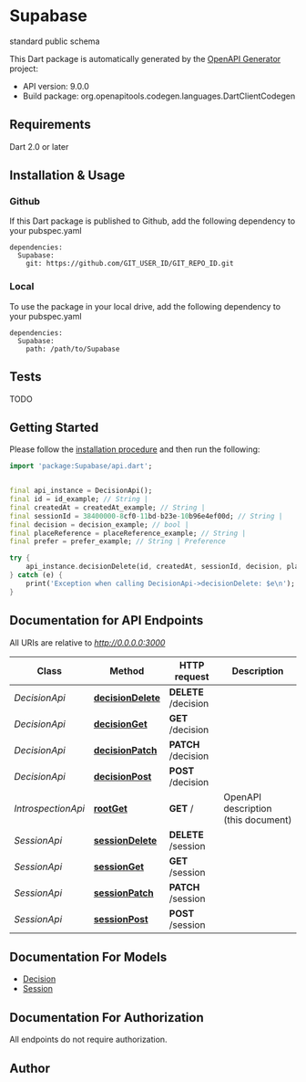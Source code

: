 # Supabase
standard public schema

This Dart package is automatically generated by the [OpenAPI Generator](https://openapi-generator.tech) project:

- API version: 9.0.0
- Build package: org.openapitools.codegen.languages.DartClientCodegen

## Requirements

Dart 2.0 or later

## Installation & Usage

### Github
If this Dart package is published to Github, add the following dependency to your pubspec.yaml
```
dependencies:
  Supabase:
    git: https://github.com/GIT_USER_ID/GIT_REPO_ID.git
```

### Local
To use the package in your local drive, add the following dependency to your pubspec.yaml
```
dependencies:
  Supabase:
    path: /path/to/Supabase
```

## Tests

TODO

## Getting Started

Please follow the [installation procedure](#installation--usage) and then run the following:

```dart
import 'package:Supabase/api.dart';


final api_instance = DecisionApi();
final id = id_example; // String |
final createdAt = createdAt_example; // String |
final sessionId = 38400000-8cf0-11bd-b23e-10b96e4ef00d; // String |
final decision = decision_example; // bool |
final placeReference = placeReference_example; // String |
final prefer = prefer_example; // String | Preference

try {
    api_instance.decisionDelete(id, createdAt, sessionId, decision, placeReference, prefer);
} catch (e) {
    print('Exception when calling DecisionApi->decisionDelete: $e\n');
}

```

## Documentation for API Endpoints

All URIs are relative to *http://0.0.0.0:3000*

Class | Method | HTTP request | Description
------------ | ------------- | ------------- | -------------
*DecisionApi* | [**decisionDelete**](doc//DecisionApi.md#decisiondelete) | **DELETE** /decision |
*DecisionApi* | [**decisionGet**](doc//DecisionApi.md#decisionget) | **GET** /decision |
*DecisionApi* | [**decisionPatch**](doc//DecisionApi.md#decisionpatch) | **PATCH** /decision |
*DecisionApi* | [**decisionPost**](doc//DecisionApi.md#decisionpost) | **POST** /decision |
*IntrospectionApi* | [**rootGet**](doc//IntrospectionApi.md#rootget) | **GET** / | OpenAPI description (this document)
*SessionApi* | [**sessionDelete**](doc//SessionApi.md#sessiondelete) | **DELETE** /session |
*SessionApi* | [**sessionGet**](doc//SessionApi.md#sessionget) | **GET** /session |
*SessionApi* | [**sessionPatch**](doc//SessionApi.md#sessionpatch) | **PATCH** /session |
*SessionApi* | [**sessionPost**](doc//SessionApi.md#sessionpost) | **POST** /session |


## Documentation For Models

 - [Decision](doc//Decision.md)
 - [Session](doc//Session.md)


## Documentation For Authorization

 All endpoints do not require authorization.


## Author
